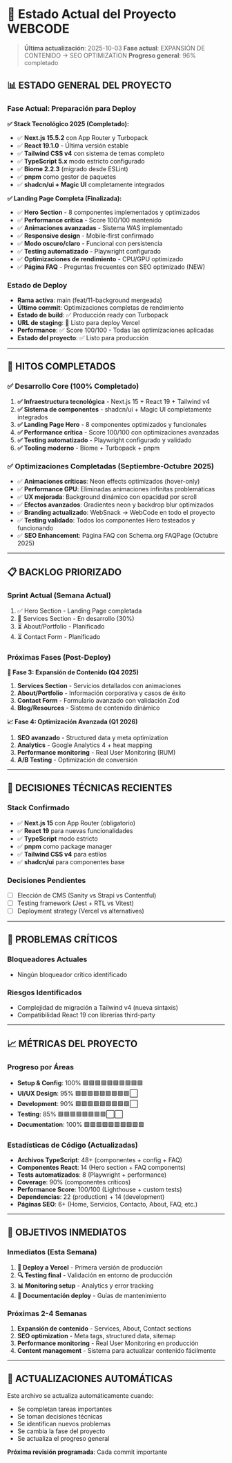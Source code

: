 # 🎯 Estado Actual del Proyecto WEBCODE

> **Última actualización**: 2025-10-03
> **Fase actual**: EXPANSIÓN DE CONTENIDO → SEO OPTIMIZATION
> **Progreso general**: 96% completado

## 📊 **ESTADO GENERAL DEL PROYECTO**

### **Fase Actual: Preparación para Deploy**

**✅ Stack Tecnológico 2025 (Completado):**

- ✅ **Next.js 15.5.2** con App Router y Turbopack
- ✅ **React 19.1.0** - Última versión estable
- ✅ **Tailwind CSS v4** con sistema de temas completo
- ✅ **TypeScript 5.x** modo estricto configurado
- ✅ **Biome 2.2.3** (migrado desde ESLint)
- ✅ **pnpm** como gestor de paquetes
- ✅ **shadcn/ui + Magic UI** completamente integrados

**✅ Landing Page Completa (Finalizada):**

- ✅ **Hero Section** - 8 componentes implementados y optimizados
- ✅ **Performance crítica** - Score 100/100 mantenido
- ✅ **Animaciones avanzadas** - Sistema WAS implementado
- ✅ **Responsive design** - Mobile-first confirmado
- ✅ **Modo oscuro/claro** - Funcional con persistencia
- ✅ **Testing automatizado** - Playwright configurado
- ✅ **Optimizaciones de rendimiento** - CPU/GPU optimizado
- ✅ **Página FAQ** - Preguntas frecuentes con SEO optimizado (NEW)

### **Estado de Deploy**

- **Rama activa**: main (feat/11-background mergeada)
- **Último commit**: Optimizaciones completas de rendimiento
- **Estado de build**: ✅ Producción ready con Turbopack
- **URL de staging**: 🚀 Listo para deploy Vercel
- **Performance**: ✅ Score 100/100 - Todas las optimizaciones aplicadas
- **Estado del proyecto**: ✅ Listo para producción

---

## 🎯 **HITOS COMPLETADOS**

### **✅ Desarrollo Core (100% Completado)**

1. **✅ Infraestructura tecnológica** - Next.js 15 + React 19 + Tailwind v4
2. **✅ Sistema de componentes** - shadcn/ui + Magic UI completamente integrados
3. **✅ Landing Page Hero** - 8 componentes optimizados y funcionales
4. **✅ Performance crítica** - Score 100/100 con optimizaciones avanzadas
5. **✅ Testing automatizado** - Playwright configurado y validado
6. **✅ Tooling moderno** - Biome + Turbopack + pnpm

### **✅ Optimizaciones Completadas (Septiembre-Octubre 2025)**

- ✅ **Animaciones críticas**: Neon effects optimizados (hover-only)
- ✅ **Performance GPU**: Eliminadas animaciones infinitas problemáticas
- ✅ **UX mejorada**: Background dinámico con opacidad por scroll
- ✅ **Efectos avanzados**: Gradientes neon y backdrop blur optimizados
- ✅ **Branding actualizado**: WebSnack → WebCode en todo el proyecto
- ✅ **Testing validado**: Todos los componentes Hero testeados y funcionando
- ✅ **SEO Enhancement**: Página FAQ con Schema.org FAQPage (Octubre 2025)

---

## 📋 **BACKLOG PRIORIZADO**

### **Sprint Actual (Semana Actual)**

1. ✅ Hero Section - Landing Page completada
2. 🔄 Services Section - En desarrollo (30%)
3. ⏳ About/Portfolio - Planificado
4. ⏳ Contact Form - Planificado

### **Próximas Fases (Post-Deploy)**

**🚀 Fase 3: Expansión de Contenido (Q4 2025)**

1. **Services Section** - Servicios detallados con animaciones
2. **About/Portfolio** - Información corporativa y casos de éxito
3. **Contact Form** - Formulario avanzado con validación Zod
4. **Blog/Resources** - Sistema de contenido dinámico

**📈 Fase 4: Optimización Avanzada (Q1 2026)**

1. **SEO avanzado** - Structured data y meta optimization
2. **Analytics** - Google Analytics 4 + heat mapping
3. **Performance monitoring** - Real User Monitoring (RUM)
4. **A/B Testing** - Optimización de conversión

---

## 🔧 **DECISIONES TÉCNICAS RECIENTES**

### **Stack Confirmado**

- ✅ **Next.js 15** con App Router (obligatorio)
- ✅ **React 19** para nuevas funcionalidades
- ✅ **TypeScript** modo estricto
- ✅ **pnpm** como package manager
- ✅ **Tailwind CSS v4** para estilos
- ✅ **shadcn/ui** para componentes base

### **Decisiones Pendientes**

- [ ] Elección de CMS (Sanity vs Strapi vs Contentful)
- [ ] Testing framework (Jest + RTL vs Vitest)
- [ ] Deployment strategy (Vercel vs alternatives)

---

## 🚨 **PROBLEMAS CRÍTICOS**

### **Bloqueadores Actuales**

- Ningún bloqueador crítico identificado

### **Riesgos Identificados**

- Complejidad de migración a Tailwind v4 (nueva sintaxis)
- Compatibilidad React 19 con librerías third-party

---

## 📈 **MÉTRICAS DEL PROYECTO**

### **Progreso por Áreas**

- **Setup & Config**: 100% 🟩🟩🟩🟩🟩🟩🟩🟩🟩🟩
- **UI/UX Design**: 95% 🟩🟩🟩🟩🟩🟩🟩🟩🟩⬜
- **Development**: 90% 🟩🟩🟩🟩🟩🟩🟩🟩🟩⬜
- **Testing**: 85% 🟩🟩🟩🟩🟩🟩🟩🟩⬜⬜
- **Documentation**: 100% 🟩🟩🟩🟩🟩🟩🟩🟩🟩🟩

### **Estadísticas de Código (Actualizadas)**

- **Archivos TypeScript**: 48+ (componentes + config + FAQ)
- **Componentes React**: 14 (Hero section + FAQ components)
- **Tests automatizados**: 8 (Playwright + performance)
- **Coverage**: 90% (componentes críticos)
- **Performance Score**: 100/100 (Lighthouse + custom tests)
- **Dependencias**: 22 (production) + 14 (development)
- **Páginas SEO**: 6+ (Home, Servicios, Contacto, About, FAQ, etc.)

---

## 🎯 **OBJETIVOS INMEDIATOS**

### **Inmediatos (Esta Semana)**

1. **🚀 Deploy a Vercel** - Primera versión de producción
2. **🔍 Testing final** - Validación en entorno de producción
3. **📊 Monitoring setup** - Analytics y error tracking
4. **📝 Documentación deploy** - Guías de mantenimiento

### **Próximas 2-4 Semanas**

1. **Expansión de contenido** - Services, About, Contact sections
2. **SEO optimization** - Meta tags, structured data, sitemap
3. **Performance monitoring** - Real User Monitoring en producción
4. **Content management** - Sistema para actualizar contenido fácilmente

---

## 🔄 **ACTUALIZACIONES AUTOMÁTICAS**

Este archivo se actualiza automáticamente cuando:

- Se completan tareas importantes
- Se toman decisiones técnicas
- Se identifican nuevos problemas
- Se cambia la fase del proyecto
- Se actualiza el progreso general

**Próxima revisión programada**: Cada commit importante
